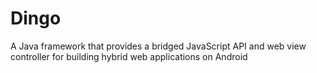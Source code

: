 # Dingo
A Java framework that provides a bridged JavaScript API and web view controller for building hybrid web applications on Android
